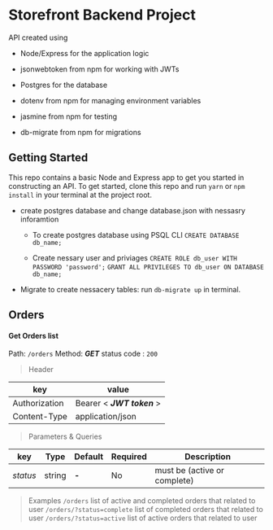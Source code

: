 # Storefront Backend Project

API created using

- Node/Express for the application logic

- jsonwebtoken from npm for working with JWTs

- Postgres for the database

- dotenv from npm for managing environment variables

- jasmine from npm for testing

- db-migrate from npm for migrations

## Getting Started

This repo contains a basic Node and Express app to get you started in constructing an API. To get started, clone this repo and run
`yarn` or `npm install` in your terminal at the project root.

- create postgres database and change database.json with nessasry inforamtion

  - To create postgres database using PSQL CLI
    `CREATE DATABASE db_name;`

  - Create nessary user and priviages
    `CREATE ROLE db_user WITH PASSWORD 'password';`
    `GRANT ALL PRIVILEGES TO db_user ON DATABASE db_name;`

- Migrate to create nessacery tables:
  run `db-migrate up` in terminal.

## Orders

#### Get Orders list

Path: `/orders`
Method: **_GET_**
status code : `200`

> Header

| key           | value                      |
| ------------- | -------------------------- |
| Authorization | Bearer < **_JWT token_** > |
| Content-Type  | application/json           |

> Parameters & Queries

| key      | Type   | Default | Required | Description                  |
| -------- | ------ | ------- | -------- | ---------------------------- |
| _status_ | string | **-**   | No       | must be (active or complete) |

> Examples
> `/orders` list of active and completed orders that related to user
> `/orders/?status=complete` list of completed orders that related to user
> `/orders/?status=active` list of active orders that related to user
